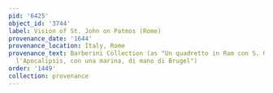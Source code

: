 ```yaml
---
pid: '6425'
object_id: '3744'
label: Vision of St. John on Patmos (Rome)
provenance_date: '1644'
provenance_location: Italy, Rome
provenance_text: Barberini Collection (as "Un quadretto in Ram con S. Giovanni con
  l'Apocalipsis, con una marina, di mano di Brugel")
order: '1449'
collection: provenance
---
```

